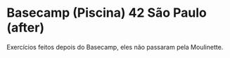 #	Basecamp (Piscina) 42 São Paulo (after)
Exercícios feitos depois do Basecamp, eles não passaram pela Moulinette.
